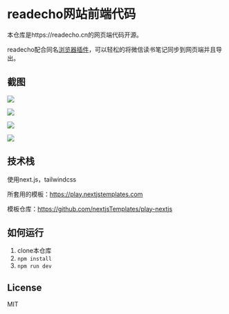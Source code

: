 # readecho网站前端代码

本仓库是https://readecho.cn的网页端代码开源。

readecho配合同名[浏览器插件](https://chromewebstore.google.com/detail/readecho-%E5%90%8C%E6%AD%A5%E4%BD%A0%E7%9A%84%E5%BE%AE%E4%BF%A1%E8%AF%BB%E4%B9%A6%E7%AC%94%E8%AE%B0/ibinnfpnfbcfdblmjpmjjmffcjlcadig)，可以轻松的将微信读书笔记同步到网页端并且导出。

## 截图

![](https://cdn.mundane.ink/202408222354966.png)

![](https://cdn.mundane.ink/202408222355262.png)

![](https://cdn.mundane.ink/202408222355760.png)

![](https://cdn.mundane.ink/202408222355802.png)

## 技术栈

使用next.js，tailwindcss

所套用的模板：https://play.nextjstemplates.com

模板仓库：https://github.com/nextjsTemplates/play-nextjs

## 如何运行

1. clone本仓库
2. `npm install`
3. `npm run dev`

## License

MIT
